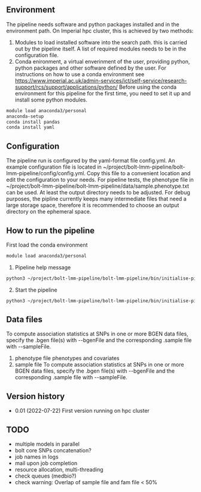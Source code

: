 ## Environment

The pipeline needs software and python packages installed and in the
environment path. On Imperial hpc cluster, this is achieved by two
methods:

1. Modules to load installed software into the search path. this is
   carried out by the pipeline itself. A list of required modules
   needs to be in the configuration file.
2. Conda enironment, a virtual enverinment of the user, providing
   python, python packages and other software defined by the user. For
   instructions on how to use a conda environment see
   https://www.imperial.ac.uk/admin-services/ict/self-service/research-support/rcs/support/applications/python/
   Before using the conda environment for this pipeline for the first
   time, you need to set it up and install some python modules.

```bash
module load anaconda3/personal
anaconda-setup
conda install pandas
conda install yaml
```

## Configuration

The pipeline run is configured by the yaml-format file config.yml. An
example configuration file is located in
~/project/bolt-lmm-pipeline/bolt-lmm-pipeline/config/config.yml. Copy
this file to a convenient location and edit the configuration to your
needs. For pipeline tests, the phenotype file in
~/project/bolt-lmm-pipeline/bolt-lmm-pipeline/data/sample.phenotype.txt
can be used. At least the output directory needs to be adjusted. For
debug purposes, the pipline currently keeps many intermediate files
that need a large storage space, therefore it is recommended to choose
an output directory on the ephemeral space.


## How to run the pipeline

First load the conda environment

```bash
module load anaconda3/personal
```

1. Pipeline help message

``` bash
python3 ~/project/bolt-lmm-pipeline/bolt-lmm-pipeline/bin/initialise-pipeline.py -h

```

2. Start the pipeline

``` bash
python3 ~/project/bolt-lmm-pipeline/bolt-lmm-pipeline/bin/initialise-pipeline.py --config-file config.yml

```



## Data files

To compute association statistics at SNPs in one or more BGEN data files, specify the .bgen file(s) with --bgenFile and the corresponding .sample file with --sampleFile.

1. phenotype file
   phenotypes and covariates
2. sample file
   To compute association statistics at SNPs in one or more BGEN data files, specify the .bgen file(s) with --bgenFile and the corresponding .sample file with --sampleFile.

## Version history
  * 0.01 (2022-07-22)
	First version running on hpc cluster

## TODO
  * multiple models in parallel
  * bolt core SNPs concatenation?
  * job names in logs
  * mail upon job completion
  * resource allocation, multi-threading
  * check queues (medbio?)
  * check warning: Overlap of sample file and fam file < 50%
  

